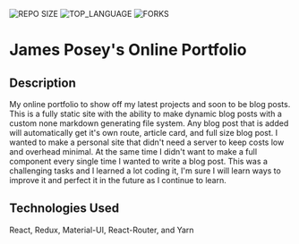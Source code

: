 ![REPO SIZE](https://img.shields.io/github/repo-size/jposeyjr/jposeyjr.github.io.svg?style=flat-square)
![TOP_LANGUAGE](https://img.shields.io/github/languages/top/jposeyjr/jposeyjr.github.io.svg?style=flat-square)
![FORKS](https://img.shields.io/github/forks/jposeyjr/jposeyjr.github.io.svg?style=social)

# James Posey's Online Portfolio

## Description

My online portfolio to show off my latest projects and soon to be blog posts. This is a fully static site with the ability to make dynamic blog posts with a custom none markdown generating file system. Any blog post that is added will automatically get it's own route, article card, and full size blog post. I wanted to make a personal site that didn't need a server to keep costs low and overhead minimal. At the same time I didn't want to make a full component every single time I wanted to write a blog post. This was a challenging tasks and I learned a lot coding it, I'm sure I will learn ways to improve it and perfect it in the future as I continue to learn.



## Technologies Used

React, Redux, Material-UI, React-Router, and Yarn
